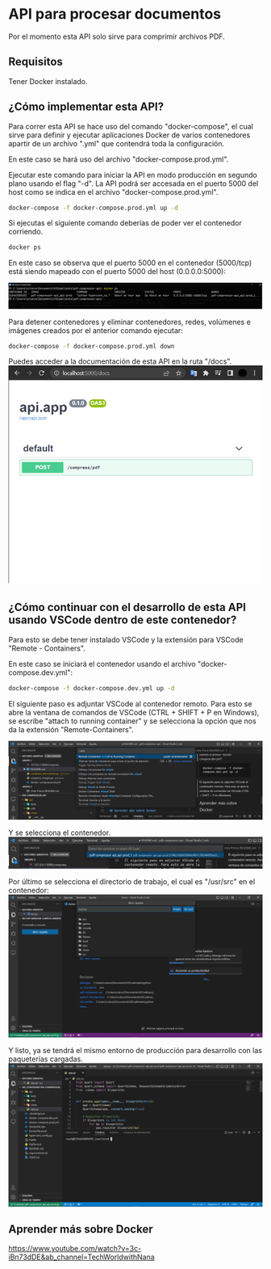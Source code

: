 # API para procesar documentos

Por el momento esta API solo sirve para comprimir archivos PDF.

## Requisitos

Tener Docker instalado.

## ¿Cómo implementar esta API?

Para correr esta API se hace uso del comando "docker-compose", el cual sirve para definir y ejecutar aplicaciones Docker de varios contenedores apartir de un archivo ".yml" que contendrá toda la configuración.

En este caso se hará uso del archivo "docker-compose.prod.yml".

Ejecutar este comando para iniciar la API en modo producción en segundo plano usando el flag "-d". La API podrá ser accesada en el puerto 5000 del host como se indica en el archivo "docker-compose.prod.yml".

```bash
docker-compose -f docker-compose.prod.yml up -d
```

Si ejecutas el siguiente comando deberías de poder ver el contenedor corriendo.

```bash
docker ps
```

En este caso se observa que el puerto 5000 en el contenedor (5000/tcp) está siendo mapeado con el puerto 5000 del host (0.0.0.0:5000):

![docker-ps](./static/docker-ps.png)

Para detener contenedores y eliminar contenedores, redes, volúmenes e imágenes creados por el anterior comando ejecutar:

```bash
docker-compose -f docker-compose.prod.yml down
```

Puedes acceder a la documentación de esta API en la ruta "/docs".
![Docs](./static/docs.png)

## ¿Cómo continuar con el desarrollo de esta API usando VSCode dentro de este contenedor?

Para esto se debe tener instalado VSCode y la extensión para VSCode "Remote - Containers".

En este caso se iniciará el contenedor usando el archivo "docker-compose.dev.yml":

```bash
docker-compose -f docker-compose.dev.yml up -d
```

El siguiente paso es adjuntar VSCode al contenedor remoto. Para esto se abre la ventana de comandos de VSCode (CTRL + SHIFT + P en Windows), se escribe "attach to running container" y se selecciona la opción que nos da la extensión "Remote-Containers".

![Attach to running container](./static/attach-to-running-container.png)

Y se selecciona el contenedor.
![Select container](./static/select-container.png)

Por último se selecciona el directorio de trabajo, el cual es "/usr/src" en el contenedor:
![Select workir](./static/select-workdir.png)

Y listo, ya se tendrá el mismo entorno de producción para desarrollo con las paqueterías cargadas.
![Dev env](./static/dev-env.png)

## Aprender más sobre Docker

https://www.youtube.com/watch?v=3c-iBn73dDE&ab_channel=TechWorldwithNana
